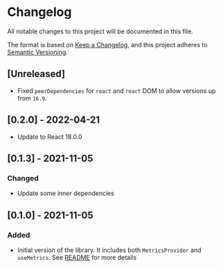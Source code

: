 # Changelog

All notable changes to this project will be documented in this file.

The format is based on [Keep a Changelog](https://keepachangelog.com/en/1.0.0/),
and this project adheres to [Semantic Versioning](https://semver.org/spec/v2.0.0.html).

## [Unreleased]

- Fixed `peerDependencies` for `react` and `react` DOM to allow versions up from `16.9`.

## [0.2.0] - 2022-04-21

- Update to React 18.0.0

## [0.1.3] - 2021-11-05

### Changed

- Update some inner dependencies

## [0.1.0] - 2021-11-05

### Added

- Initial version of the library. It includes both `MetricsProvider` and
  `useMetrics`. See [README](./README.md) for more details
